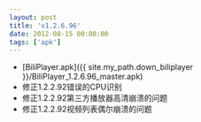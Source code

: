 ```yaml
---
layout: post
title: 'v1.2.6.96'
date: 2012-08-15 00:00:00
tags: ['apk']
---
```

- [BiliPlayer.apk]({{ site.my_path.down_biliplayer }}/BiliPlayer_1.2.6.96_master.apk)
- 修正1.2.2.92错误的CPU识别
- 修正1.2.2.92第三方播放器高清崩溃的问题
- 修正1.2.2.92视频列表偶尔崩溃的问题
